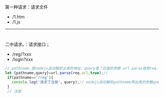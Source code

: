 
#
第一种请求：请求文件
- /1.htm
- /1.js
----
#
二中请求。：请求接口；
- /reg/?xxx
- /login?xxx
```javascript
// pathname,是nodejs自动解析出来的地址，query是？后面的参数 url.parse是把req.url转字符串， True代表把query转换为对象解析出来。
let {pathname,query}=url.parse(req.url,true);//
 if(pathname=='/reg'){
   console.log('请求了注册'，query);// nodejs自动解析pathname带出来的参数query
 }
 // 注册
 
 ```
